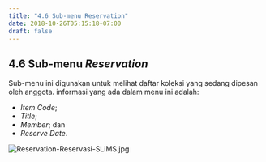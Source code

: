 ```yaml
---
title: "4.6 Sub-menu Reservation"
date: 2018-10-26T05:15:18+07:00
draft: false
---
```


## 4.6 Sub-menu _Reservation_

Sub-menu ini digunakan untuk melihat daftar koleksi yang sedang dipesan oleh anggota. informasi yang ada dalam menu ini adalah:

* _Item Code_;
* _Title_;
* _Member_; dan
* _Reserve Date_.

![Reservation-Reservasi-SLiMS.jpg](/assets/Reservation-Reservasi-SLiMS.jpg)